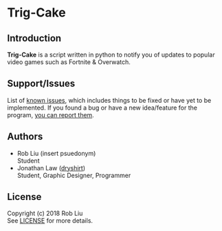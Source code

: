 # Trig-Cake


## Introduction
**Trig-Cake** is a script written in python to notify you of updates to popular video games such as Fortnite & Overwatch.

## Support/Issues
List of [known issues](https://github.com/triglemon/Trig-Cake/issues), which includes things to be fixed or have yet to be implemented.
If you found a bug or have a new idea/feature for the program, [you can report them](https://github.com/triglemon/Trig-Cake/issues/new).

## Authors
* Rob Liu (insert psuedonym) <br />
  Student
* Jonathan Law ([dryshirt](https://dryshirt.github.io)) <br />
  Student, Graphic Designer, Programmer

## License
Copyright (c) 2018 Rob Liu <br />
See [LICENSE](https://github.com/triglemon/Trig-Cake/blob/master/LICENSE.txt) for more details.


